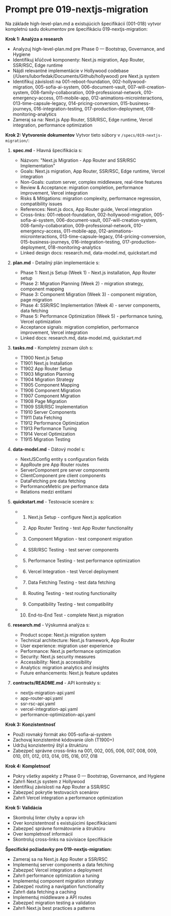 # Prompt pre 019-nextjs-migration

Na základe high-level-plan.md a existujúcich špecifikácií (001-018) vytvor kompletnú sadu dokumentov pre špecifikáciu 019-nextjs-migration:

**Krok 1: Analýza a research**
- Analyzuj high-level-plan.md pre Phase 0 — Bootstrap, Governance, and Hygiene
- Identifikuj kľúčové komponenty: Next.js migration, App Router, SSR/RSC, Edge runtime
- Nájdi relevantné implementácie v Hollywood codebase (/Users/luborfedak/Documents/Github/hollywood) pre Next.js system
- Identifikuj závislosti na 001-reboot-foundation, 002-hollywood-migration, 005-sofia-ai-system, 006-document-vault, 007-will-creation-system, 008-family-collaboration, 009-professional-network, 010-emergency-access, 011-mobile-app, 012-animations-microinteractions, 013-time-capsule-legacy, 014-pricing-conversion, 015-business-journeys, 016-integration-testing, 017-production-deployment, 018-monitoring-analytics
- Zameraj sa na: Next.js App Router, SSR/RSC, Edge runtime, Vercel integration, performance optimization

**Krok 2: Vytvorenie dokumentov**
Vytvor tieto súbory v `/specs/019-nextjs-migration/`:

1. **spec.md** - Hlavná špecifikácia s:
   - Názvom: "Next.js Migration - App Router and SSR/RSC Implementation"
   - Goals: Next.js migration, App Router, SSR/RSC, Edge runtime, Vercel integration
   - Non-Goals: custom server, complex middleware, real-time features
   - Review & Acceptance: migration completion, performance improvement, Vercel integration
   - Risks & Mitigations: migration complexity, performance regression, compatibility issues
   - References: Next.js docs, App Router guide, Vercel integration
   - Cross-links: 001-reboot-foundation, 002-hollywood-migration, 005-sofia-ai-system, 006-document-vault, 007-will-creation-system, 008-family-collaboration, 009-professional-network, 010-emergency-access, 011-mobile-app, 012-animations-microinteractions, 013-time-capsule-legacy, 014-pricing-conversion, 015-business-journeys, 016-integration-testing, 017-production-deployment, 018-monitoring-analytics
   - Linked design docs: research.md, data-model.md, quickstart.md

2. **plan.md** - Detailný plán implementácie s:
   - Phase 1: Next.js Setup (Week 1) - Next.js installation, App Router setup
   - Phase 2: Migration Planning (Week 2) - migration strategy, component mapping
   - Phase 3: Component Migration (Week 3) - component migration, page migration
   - Phase 4: SSR/RSC Implementation (Week 4) - server components, data fetching
   - Phase 5: Performance Optimization (Week 5) - performance tuning, Vercel optimization
   - Acceptance signals: migration completion, performance improvement, Vercel integration
   - Linked docs: research.md, data-model.md, quickstart.md

3. **tasks.md** - Kompletný zoznam úloh s:
   - T1900 Next.js Setup
   - T1901 Next.js Installation
   - T1902 App Router Setup
   - T1903 Migration Planning
   - T1904 Migration Strategy
   - T1905 Component Mapping
   - T1906 Component Migration
   - T1907 Component Migration
   - T1908 Page Migration
   - T1909 SSR/RSC Implementation
   - T1910 Server Components
   - T1911 Data Fetching
   - T1912 Performance Optimization
   - T1913 Performance Tuning
   - T1914 Vercel Optimization
   - T1915 Migration Testing

4. **data-model.md** - Dátový model s:
   - NextJSConfig entity s configuration fields
   - AppRoute pre App Router routes
   - ServerComponent pre server components
   - ClientComponent pre client components
   - DataFetching pre data fetching
   - PerformanceMetric pre performance data
   - Relations medzi entitami

5. **quickstart.md** - Testovacie scenáre s:
   - 1) Next.js Setup - configure Next.js application
   - 2) App Router Testing - test App Router functionality
   - 3) Component Migration - test component migration
   - 4) SSR/RSC Testing - test server components
   - 5) Performance Testing - test performance optimization
   - 6) Vercel Integration - test Vercel deployment
   - 7) Data Fetching Testing - test data fetching
   - 8) Routing Testing - test routing functionality
   - 9) Compatibility Testing - test compatibility
   - 10) End-to-End Test - complete Next.js migration

6. **research.md** - Výskumná analýza s:
   - Product scope: Next.js migration system
   - Technical architecture: Next.js framework, App Router
   - User experience: migration user experience
   - Performance: Next.js performance optimization
   - Security: Next.js security measures
   - Accessibility: Next.js accessibility
   - Analytics: migration analytics and insights
   - Future enhancements: Next.js feature updates

7. **contracts/README.md** - API kontrakty s:
   - nextjs-migration-api.yaml
   - app-router-api.yaml
   - ssr-rsc-api.yaml
   - vercel-integration-api.yaml
   - performance-optimization-api.yaml

**Krok 3: Konzistentnosť**
- Použi rovnaký formát ako 005-sofia-ai-system
- Zachovaj konzistentné kódovanie úloh (T1900+)
- Udržuj konzistentný štýl a štruktúru
- Zabezpeč správne cross-links na 001, 002, 005, 006, 007, 008, 009, 010, 011, 012, 013, 014, 015, 016, 017, 018

**Krok 4: Kompletnosť**
- Pokry všetky aspekty z Phase 0 — Bootstrap, Governance, and Hygiene
- Zahrň Next.js system z Hollywood
- Identifikuj závislosti na App Router a SSR/RSC
- Zabezpeč pokrytie testovacích scenárov
- Zahrň Vercel integration a performance optimization

**Krok 5: Validácia**
- Skontroluj linter chyby a oprav ich
- Over konzistentnosť s existujúcimi špecifikáciami
- Zabezpeč správne formátovanie a štruktúru
- Over kompletnosť informácií
- Skontroluj cross-links na súvisiace špecifikácie

**Špecifické požiadavky pre 019-nextjs-migration:**
- Zameraj sa na Next.js App Router a SSR/RSC
- Implementuj server components a data fetching
- Zabezpeč Vercel integration a deployment
- Zahrň performance optimization a tuning
- Implementuj component migration strategy
- Zabezpeč routing a navigation functionality
- Zahrň data fetching a caching
- Implementuj middleware a API routes
- Zabezpeč migration testing a validation
- Zahrň Next.js best practices a patterns
